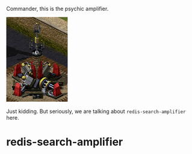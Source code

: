 Commander, this is the psychic amplifier.

![RA2-Psychic-Amplifier.jpg](https://github.com/pmq20/redis-search-amplifier/raw/master/RA2-Psychic-Amplifier.jpg)

Just kidding. But seriously, we are talking about `redis-search-amplifier` here.

redis-search-amplifier
======================

